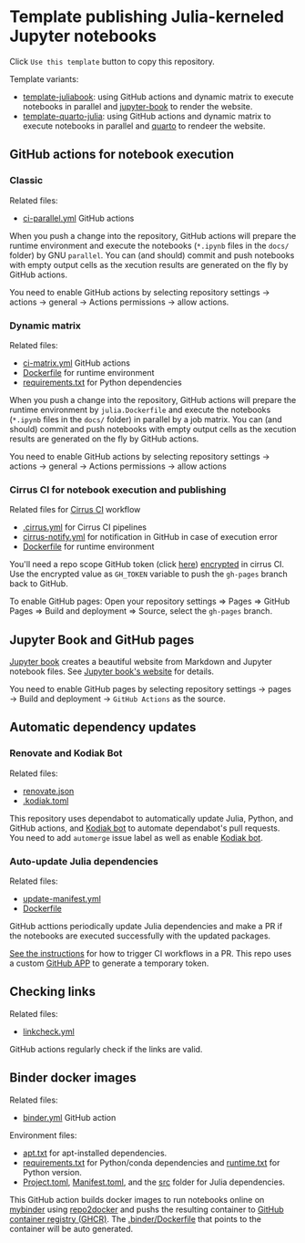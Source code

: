 # Template publishing Julia-kerneled Jupyter notebooks

Click `Use this template` button to copy this repository.

Template variants:

- [template-juliabook](https://github.com/sosiristseng/template-juliabook): using GitHub actions and dynamic matrix to execute notebooks in parallel and [jupyter-book][] to render the website.
- [template-quarto-julia](https://github.com/sosiristseng/template-quarto-julia): using GitHub actions and dynamic matrix to execute notebooks in parallel and [quarto][] to rendeer the website.

[quarto]: https://quarto.org/
[jupyter-book]: https://jupyterbook.org/
[Cirrus CI]: https://cirrus-ci.org/

## GitHub actions for notebook execution

### Classic

Related files:

- [ci-parallel.yml](.github/workflows/ci-parallel.yml) GitHub actions

When you push a change into the repository, GitHub actions will prepare the runtime environment and execute the notebooks (`*.ipynb` files in the `docs/` folder) by GNU  `parallel`. You can (and should) commit and push notebooks with empty output cells as the xecution results are generated on the fly by GitHub actions.

You need to enable GitHub actions by selecting repository settings -> actions -> general -> Actions permissions -> allow actions.

### Dynamic matrix

Related files:

- [ci-matrix.yml](.github/workflows/ci-matrix.yml) GitHub actions
- [Dockerfile](.github/Dockerfile) for runtime environment
- [requirements.txt](requirements.txt) for Python dependencies

When you push a change into the repository, GitHub actions will prepare the runtime environment by `julia.Dockerfile` and execute the notebooks (`*.ipynb` files in the `docs/` folder) in parallel by a job matrix. You can (and should) commit and push notebooks with empty output cells as the xecution results are generated on the fly by GitHub actions.

You need to enable GitHub actions by selecting repository settings -> actions -> general -> Actions permissions -> allow actions

### Cirrus CI for notebook execution and publishing

Related files for [Cirrus CI](https://cirrus-ci.org/) workflow

- [.cirrus.yml](.cirrus.yml) for Cirrus CI pipelines
- [cirrus-notify.yml](.github/workflows/cirrus-notify.yml) for notification in GitHub in case of execution error
- [Dockerfile](.github/Dockerfile) for runtime environment

You'll need a repo scope GitHub token (click [here](https://github.com/settings/tokens/new?scopes=repo)) [encrypted](https://cirrus-ci.org/guide/writing-tasks/#encrypted-variables) in cirrus CI. Use the encrypted value as `GH_TOKEN` variable to push the `gh-pages` branch back to GitHub.

To enable GitHub pages:
Open your repository settings => Pages => GitHub Pages
=> Build and deployment => Source, select the `gh-pages` branch.

## Jupyter Book and GitHub pages

[Jupyter book][jupyter-book] creates a beautiful website from Markdown and Jupyter notebook files. See [Jupyter book's website][jupyter-book] for details.

You need to enable GitHub pages by selecting repository settings -> pages -> Build and deployment -> `GitHub Actions` as the source.

## Automatic dependency updates

### Renovate and Kodiak Bot

Related files:

- [renovate.json](renovate.json)
- [.kodiak.toml](.github/.kodiak.toml)

This repository uses dependabot to automatically update Julia, Python, and GitHub actions, and [Kodiak bot](https://kodiakhq.com/) to automate dependabot's pull requests. You need to add `automerge` issue label as well as enable [Kodiak bot](https://kodiakhq.com/).

### Auto-update Julia dependencies

Related files:

- [update-manifest.yml](.github/workflows/update-manifest.yml)
- [Dockerfile](.github/Dockerfile)

GitHub acttions periodically update Julia dependencies and make a PR if the notebooks are executed successfully with the updated packages.

[See the instructions](https://github.com/peter-evans/create-pull-request/blob/main/docs/concepts-guidelines.md#triggering-further-workflow-runs) for how to trigger CI workflows in a PR. This repo uses a custom [GitHub APP](https://github.com/peter-evans/create-pull-request/blob/main/docs/concepts-guidelines.md#authenticating-with-github-app-generated-tokens) to generate a temporary token.

## Checking links

Related files:

- [linkcheck.yml](.github/workflows/update-manifest.yml)

GitHub actions regularly check if the links are valid.

## Binder docker images

Related files:

- [binder.yml](.github/workflows/binder.yml) GitHub action

Environment files:

- [apt.txt](apt.txt) for apt-installed dependencies.
- [requirements.txt](requirements.txt) for Python/conda dependencies and [runtime.txt](runtime.txt) for Python version.
- [Project.toml](Project.toml), [Manifest.toml](Manifest.toml), and the [src](src/) folder for Julia dependencies.

This GitHub action builds docker images to run notebooks online on [mybinder](https://mybinder.org/) using [repo2docker](https://repo2docker.readthedocs.io/) and pushs the resulting container to [GitHub container registry (GHCR)][ghcr]. The [.binder/Dockerfile](.binder/Dockerfile) that points to the container will be auto generated.

[ghcr]: https://docs.github.com/en/packages/working-with-a-github-packages-registry/working-with-the-container-registry
